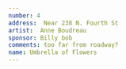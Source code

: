 ```yaml
---
number: 4
address:  Near 238 N. Fourth St
artist:  Anne Boudreau
sponsor: Billy bob
comments: too far from roadway?
name: Umbrella of Flowers
---
```

